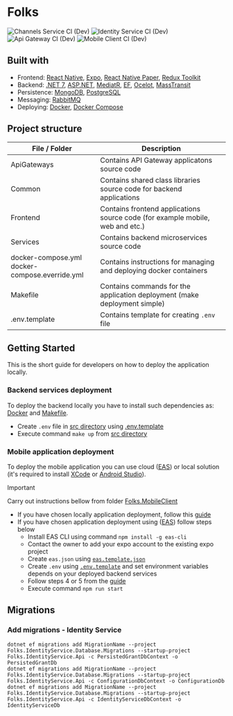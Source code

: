 # Folks
![Channels Service CI (Dev)](https://github.com/v-demyanov/Folks/actions/workflows/ChannelsServiceDevCI.yml/badge.svg?branch=main)
![Identity Service CI (Dev)](https://github.com/v-demyanov/Folks/actions/workflows/IdentityServiceDevCI.yml/badge.svg?branch=main)
![Api Gateway CI (Dev)](https://github.com/v-demyanov/Folks/actions/workflows/ApiGatewayDevCI.yml/badge.svg?branch=main)
![Mobile Client CI (Dev)](https://github.com/v-demyanov/Folks/actions/workflows/MobileClientDevCI.yml/badge.svg?branch=main)

## Built with
- Frontend: [React Native][react-native-url], [Expo][expo-url], [React Native Paper][react-native-paper-url], [Redux Toolkit][redux-toolkit-url]
- Backend: [.NET 7][.net-url], [ASP.NET][asp.net-url], [MediatR][mediatr-url], [EF][ef-url], [Ocelot][ocelot-url], [MassTransit][masstransit-url]
- Persistence: [MongoDB][mongodb-url], [PostgreSQL][postgre-url]
- Messaging: [RabbitMQ][rabbitmq-url]
- Deploying: [Docker][docker-url], [Docker Compose][docker-compose-url]

## Project structure
| File / Folder | Description                                                                                               |
|---------------|-----------------------------------------------------------------------------------------------------------|
| ApiGateways   | Contains API Gateway applicatons source code                                                              |
| Common        | Contains shared class libraries source code for backend applications                                      |
| Frontend      | Contains frontend applications source code (for example mobile, web and etc.)                             |
| Services      | Contains backend microservices source code                                                                |
| docker-compose.yml </br> docker-compose.everride.yml | Contains instructions for managing and deploying docker containers |
| Makefile      | Contains commands for the application deployment (make deployment simple)                                 |
| .env.template | Contains template for creating `.env` file                                                                |

## Getting Started
This is the short guide for developers on how to deploy the application locally.

### Backend services deployment
To deploy the backend locally you have to install such dependencies as: [Docker][docker-url] and [Makefile][makefile-url].
- Create `.env` file in [src directory](./src) using [.env.template](./src/.env.template)
- Execute command `make up` from [src directory](./src)

### Mobile application deployment
To deploy the mobile application you can use cloud ([EAS][eas-url]) or local solution (it's required to install [XCode][xcode-url] or [Android Studio][android-studio-url]).
> [!IMPORTANT]
> Carry out instructions bellow from folder [Folks.MobileClient](./src/Frontend/Folks.MobileClient)
- If you have chosen locally application deployment, follow this [guide][expo-local-deployment-url]
- If you have chosen application deployment using ([EAS][eas-url]) follow steps below
  - Install EAS CLI using command `npm install -g eas-cli`
  - Contact the owner to add your expo account to the existing expo project
  - Create `eas.json` using [`eas.template.json`](./src/Frontend/Folks.MobileClient/eas.template.json)
  - Create `.env` using [`.env.template`](./src/Frontend/Folks.MobileClient/.env.template) and set environment variables depends on your deployed backend services
  - Follow steps 4 or 5 from the [guide][eas-deployment-url]
  - Execute command `npm run start`

## Migrations
### Add migrations - Identity Service
```
dotnet ef migrations add MigrationName --project Folks.IdentityService.Database.Migrations --startup-project Folks.IdentityService.Api -c PersistedGrantDbContext -o PersistedGrantDb
dotnet ef migrations add MigrationName --project Folks.IdentityService.Database.Migrations --startup-project Folks.IdentityService.Api -c ConfigurationDbContext -o ConfigurationDb
dotnet ef migrations add MigrationName --project Folks.IdentityService.Database.Migrations --startup-project Folks.IdentityService.Api -c IdentityServiceDbContext -o IdentityServiceDb
```

[react-native-url]: https://reactnative.dev/
[expo-url]: https://expo.dev/
[react-native-paper-url]: https://reactnativepaper.com/
[redux-toolkit-url]: https://redux-toolkit.js.org/
[.net-url]: https://dotnet.microsoft.com/en-us/
[asp.net-url]: https://dotnet.microsoft.com/en-us/apps/aspnet
[mediatr-url]: https://github.com/jbogard/MediatR
[ef-url]: https://learn.microsoft.com/en-us/ef/
[ocelot-url]: https://ocelot.readthedocs.io/
[masstransit-url]: https://masstransit.io/
[mongodb-url]: https://www.mongodb.com/
[postgre-url]: https://www.postgresql.org/
[rabbitmq-url]: https://rabbitmq.com/
[docker-url]: https://www.docker.com/
[docker-compose-url]: https://docs.docker.com/compose/
[makefile-url]: https://www.gnu.org/software/make/
[eas-url]: https://expo.dev/eas
[xcode-url]: https://developer.apple.com/xcode/
[android-studio-url]: https://developer.android.com/studio
[eas-deployment-url]: https://docs.expo.dev/develop/development-builds/create-a-build/
[expo-local-deployment-url]: https://docs.expo.dev/guides/local-app-development/

